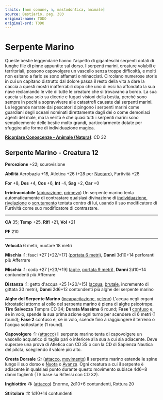```yaml
---
traits: [non comune, n, mastodontica, animale]
source: Bestiario, pag. 303
original-name: TODO
original-srd: TODO
---
```


# Serpente Marino

Queste bestie leggendarie hanno l'aspetto di giganteschi serpenti dotati di
lunghe file di pinne appuntite sul dorso. I serpenti marini, creature volubili e
territoriali, possono capovolgere un vascello senza troppe difficoltà, e molti
non esitano a farlo se sono affamati o minacciati. Circolano numerose storie in
cui un capitano distrutto dal dolore passa il resto della vita a dare la caccia
a questi mostri inafferrabili dopo che uno di essi ha affondato la sua nave
reclamando le vite di tutte le creature che si trovavano a bordo. La sua caccia
si basa solo su dicerie e fugaci visioni della bestia, perché sono sempre in
pochi a sopravvivere alle catastrofi causate dai serpenti marini. Le leggende
narrate dai pescatori dipingono i serpenti marini come guardiani degli oceani
nominati direttamente dagli dei o come demoniaci agenti del male, ma la verità è
che quasi tutti i serpenti marini sono semplicemente delle bestie molto grandi,
particolarmente dotate per sfuggire alle forme di individuazione magica.

**[Ricordare Conoscenze - Animale (Natura)](/azioni/abilita/ricordare-conoscenze)**:
CD 32

## Serpente Marino - Creatura 12

**Percezione** +22; scurovisione

**Abilità** Acrobazia +18, Atletica +26 (+28 per [Nuotare](/azioni/nuotare)),
Furtività +28

**For** +8, **Des** +4, **Cos** +6, **Int** -4, **Sag** +2, **Car** +0

**Irrintracciabile** ([abiurazione](/tratti/abiurazione),
[primevo](/tratti/primevo)) Un serpente marino tenta automaticamente di
contrastare qualsiasi divinazione di [individuazione](/tratti/individuazione),
[rivelazione](/tratti/rivelazione) o [scrutamento](/tratti/scrutare) tentata
contro di lui, usando il suo modificatore di Furtività come suo modificatore di
contrastare.

---

**CA** 35; **Temp** +25, **Rifl** +21, **Vol** +21

**PF** 210

---

**Velocità** 6 metri, nuotare 18 metri

**Mischia** :1: fauci +27 \[+22/+17] ([portata 6 metri](/tratti/portata)),
**Danni** 3d10+14 perforanti più Afferrare

**Mischia** :1: coda +27 \[+23/+19] ([agile](/tratti/agile),
[portata 9 metri](/tratti/portata)), **Danni** 2d10+14 contundenti più Afferrare

**Distanza** :1: getto d'acqua +25 \[+20/+15] ([acqua](/tratti/acqua),
[brutale](/tratti/brutale), incremento di gittata 30 metri), **Danni** 2d6+12
contundenti più alghe del serpente marino

**Alghe del Serpente Marino** ([incapacitazione](/tratti/incapacitazione),
[veleno](/tratti/veleno)) L'acqua negli organi idrostatici attorno al collo del
serpente marino è piena di alghe psicotrope. **Tiro Salvezza** Tempra CD 34;
**Durata Massima** 6 round; **Fase 1** [confuso](/condizioni/confuso) e, se in
volo, spende la sua prima azione ogni turno per scendere di 6 metri (1 round);
**Fase 2** confuso e, se in volo, scende fino a raggiungere il terreno o l'acqua
sottostante (1 round).

**Capovolgere** :1: ([attacco](/tratti/attacco)) Il serpente marino tenta di
capovolgere un vascello acquatico di taglia pari o inferiore alla sua a cui sia
adiacente. Deve superare una prova di Atletica con CD 35 o con la CD di Sapienza
Nautica del pilota, scegliendo il valore più alto.

**Cresta Dorsale** :2: ([attacco](/tratti/attacco),
[movimento](/tratti/movimento)) Il serpente marino estende le spine lungo il suo
dorso e [Nuota](/azioni/nuotare) o [Avanza](/azioni/avanzare). Ogni creatura a
cui il serpente è adiacente in qualsiasi punto durante questo movimento subisce
4d6+8 danni taglienti (TS base su Riflessi con CD 32).

**Inghiottire** **:1:** ([attacco](/tratti/attacco)) Enorme, 2d10+6 contundenti,
Rottura 20

**Stritolare** **:1:** 1d10+14 contundenti
